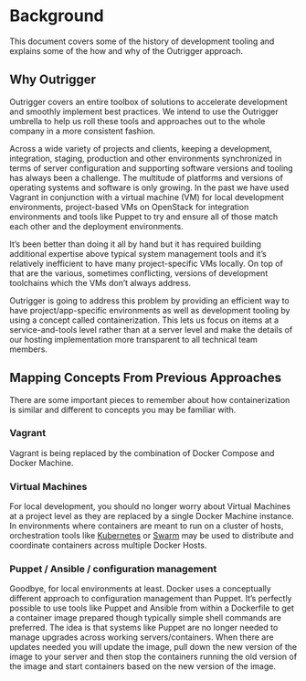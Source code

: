 # Background

This document covers some of the history of development tooling and explains some of the how and why of the Outrigger approach.

## Why Outrigger

Outrigger covers an entire toolbox of solutions to accelerate development and smoothly implement best practices. We
intend to use the Outrigger umbrella to help us roll these tools and approaches out to the whole company in a more
consistent fashion.

Across a wide variety of projects and clients, keeping a development, integration, staging, production and other
environments synchronized in terms of server configuration and supporting software versions and tooling has always been
a challenge. The multitude of platforms and versions of operating systems and software is only growing. In the past we
have used Vagrant in conjunction with a virtual machine (VM) for local development environments, project-based VMs on
OpenStack for integration environments and tools like Puppet to try and ensure all of those match each other and the
deployment environments.

It’s been better than doing it all by hand but it has required building additional expertise above typical system
management tools and it’s relatively inefficient to have many project-specific VMs locally. On top of that are the
various, sometimes conflicting, versions of development toolchains which the VMs don’t always address.

Outrigger is going to address this problem by providing an efficient way to have project/app-specific environments as well
as development tooling by using a concept called containerization. This lets us focus on items at a service-and-tools
level rather than at a server level and make the details of our hosting implementation more transparent to all technical
team members.

## Mapping Concepts From Previous Approaches

There are some important pieces to remember about how containerization is similar and different to concepts you may be
familiar with.

### Vagrant

Vagrant is being replaced by the combination of Docker Compose and Docker Machine.

### Virtual Machines

For local development, you should no longer worry about Virtual Machines at a project level as they are replaced by a
single Docker Machine instance. In environments where containers are meant to run on a cluster of hosts, orchestration
tools like [Kubernetes](http://kubernetes.io/) or [Swarm](https://www.docker.com/products/docker-swarm/) may be used
to distribute and coordinate containers across multiple Docker Hosts.

### Puppet / Ansible / configuration management

Goodbye, for local environments at least. Docker uses a conceptually different approach to configuration management than
Puppet. It’s perfectly possible to use tools like Puppet and Ansible from within a Dockerfile to get a container image
prepared though typically simple shell commands are preferred. The idea is that systems like Puppet are no longer needed
to manage upgrades across working servers/containers. When there are updates needed you will update the image, pull down
the new version of the image to your server and then stop the containers running the old version of the image and start
containers based on the new version of the image.
